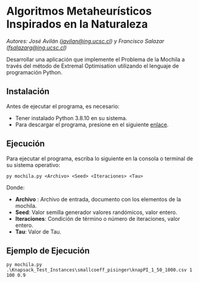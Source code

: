 # Algoritmos Metaheurísticos Inspirados en la Naturaleza
*Autores: José Avilán (javilan@ing.ucsc.cl) y Francisco Salazar (fsalazarg@ing.ucsc.cl)*

Desarrollar una aplicación que implemente el Problema de la Mochila a través del método de Extremal Optimisation utilizando el lenguaje de programación Python.

## Instalación
Antes de ejecutar el programa, es necesario:
- Tener instalado Python 3.8.10 en su sistema.
- Para descargar el programa, presione en el siguiente [enlace](https://codeload.github.com/FranciscoJavierSG/AMIN---Tarea-3/zip/refs/heads/main).

## Ejecución 
Para ejecutar el programa, escriba lo siguiente en la consola o terminal de su sistema operativo:

```       
py mochila.py <Archivo> <Seed> <Iteraciones> <Tau>
```

Donde:
- **Archivo** : Archivo de entrada, documento con los elementos de la mochila.
- **Seed**: Valor semilla generador valores randómicos, valor entero.
- **Iteraciones**: Condición de término o número de iteraciones, valor entero.
- **Tau**: Valor de Tau.

## Ejemplo de Ejecución

```
py mochila.py .\Knapsack_Test_Instances\smallcoeff_pisinger\knapPI_1_50_1000.csv 1 100 0.9
```